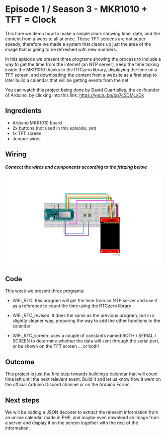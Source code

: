 # Episode 1 / Season 3 - MKR1010 + TFT = Clock 
This time we demo how to make a simple clock showing time, date, and the content from a website all at once. These TFT screens are not super speedy, therefore we made a system that cleans up just the area of the image that is going to be refreshed with new numbers.

In this episode we present three programs showing the process to include a way to get the time from the internet (an NTP server), keep the time ticking inside the MKR1010 thanks to the RTCzero library, displaying the time on a TFT screen, and downloading the content from a website as a first step to later build a calendar that will be getting events from the net.

You can watch this project being done by David Cuartielles, the co-founder of Arduino, by clicking into this link: https://youtu.be/bp7cSDMLxDk



## Ingredients
- Arduino MKR1010 board
- 2x buttons (not used in this episode, yet)
- 1x TFT screen
- Jumper wires 


## Wiring
##### Connect the wires and components according to the fritzing below.
![alt text](https://github.com/arduino/livecast/raw/master/Season%203/Episode%201%20-%20MKR1010%20+%20TFT%20=%20Clock%20(Space%20Calendar%20I)/img/s03e01_fritzing.png "Fritzing image of the design")

## Code

This week we present three programs:

* WiFi_RTC: this program will get the time from an NTP server and use it as a reference to count the time using the RTCzero library

* WiFi_RTC_revised: it does the same as the previous program, but in a slightly cleaner way, preparing the way to add the other functions to the calendar

* WiFi_RTC_screen: uses a couple of constants named BOTH / SERIAL / SCREEN to determine whether the data will sent through the serial port, or be shown on the TFT screen ... or both! 

## Outcome

This project is just the first step towards building a calendar that will count time left until the next relevant event. Build it and let us know how it went on the official Arduino Discord channel or on the Arduino Forum. 

## Next steps

We will be adding a JSON decoder to extract the relevant information from an online calendar made in PHP, and maybe even download an image from a server and display it on the screen together with the rest of the information.

